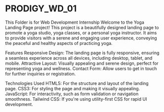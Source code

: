 # PRODIGY_WD_01
This Folder is for Web Development Internship
Welcome to the Yoga Landing Page project! This project is a beautifully designed landing page to promote a yoga studio, yoga classes, or a personal yoga instructor. It aims to provide visitors with a serene and engaging user experience, conveying the peaceful and healthy aspects of practicing yoga.

Features
Responsive Design: The landing page is fully responsive, ensuring a seamless experience across all devices, including desktop, tablet, and mobile.
Attractive Layout: Visually appealing and serene design, perfect for representing yoga and wellness.
Contact Form: Allow users to get in touch for further inquiries or registration.

Technologies Used
HTML5: For the structure and layout of the landing page.
CSS3: For styling the page and making it visually appealing.
JavaScript: For interactivity, such as form validation or navigation smoothness.
Tailwind CSS: If you're using utility-first CSS for rapid UI development.
